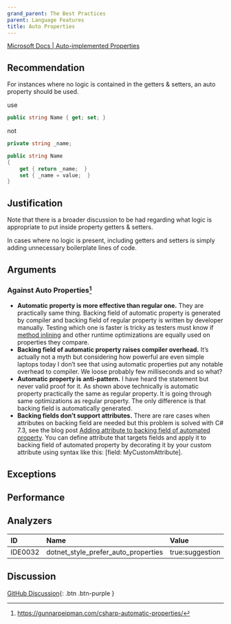 ```yaml
---
grand_parent: The Best Practices
parent: Language Features
title: Auto Properties
---
```


[Microsoft Docs | Auto-implemented Properties](https://docs.microsoft.com/dotnet/csharp/programming-guide/classes-and-structs/auto-implemented-properties)

## Recommendation

For instances where no logic is contained in the getters & setters, an auto property should be used.

use

```cs
public string Name { get; set; }
```

not

```cs
private string _name;

public string Name
{
    get { return _name;  }
    set { _name = value;  }
}
```

## Justification

Note that there is a broader discussion to be had regarding what logic is appropriate to put inside property getters & setters.

In cases where no logic is present, including getters and setters is simply adding unnecessary boilerplate lines of code.

## Arguments

### Against Auto Properties[^1]

* **Automatic property is more effective than regular one.** They are practically same thing. Backing field of automatic property is generated by compiler and backing field of regular property is written by developer manually. Testing which one is faster is tricky as testers must know if [method inlining](https://docs.microsoft.com/en-us/archive/blogs/davidnotario/jit-optimizations-inlining-ii) and other runtime optimizations are equally used on properties they compare.
* **Backing field of automatic property raises compiler overhead.** It’s actually not a myth but considering how powerful are even simple laptops today I don’t see that using automatic properties put any notable overhead to compiler. We loose probably few milliseconds and so what?
* **Automatic property is anti-pattern.** I have heard the statement but never valid proof for it. As shown above technically is automatic property practically the same as regular property. It is going through same optimizations as regular property. The only difference is that backing field is automatically generated.
* **Backing fields don’t support attributes.** There are rare cases when attributes on backing field are needed but this problem is solved with C# 7.3, see the blog post [Adding attribute to backing field of automated property](https://gunnarpeipman.com/csharp/backing-field-attribute/). You can define attribute that targets fields and apply it to backing field of automated property by decorating it by your custom attribute using syntax like this: [field: MyCustomAttribute].

## Exceptions

## Performance

## Analyzers

| ID | Name | Value
|:-|:-|:-|
| IDE0032 | dotnet_style_prefer_auto_properties | true:suggestion |

## Discussion

[GitHub Discussion](){: .btn .btn-purple }

[^1]: https://gunnarpeipman.com/csharp-automatic-properties/